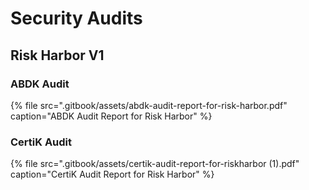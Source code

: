 # Security Audits

## Risk Harbor V1

### ABDK Audit

{% file src=".gitbook/assets/abdk-audit-report-for-risk-harbor.pdf" caption="ABDK Audit Report for Risk Harbor" %}

### CertiK Audit

{% file src=".gitbook/assets/certik-audit-report-for-riskharbor \(1\).pdf" caption="CertiK Audit Report for Risk Harbor" %}

